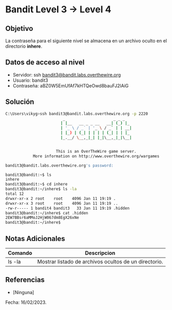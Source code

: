 # Bandit Level 3 → Level 4

## Objetivo
La contraseña para el siguiente nivel se almacena en un archivo oculto en el directorio **inhere**.

## Datos de acceso al nivel
* Servidor:  ssh bandit3@bandit.labs.overthewire.org
* Usuario: bandit3
* Contraseña: aBZ0W5EmUfAf7kHTQeOwd8bauFJ2lAiG

## Solución
``` bash
C:\Users\vikyg>ssh bandit3@bandit.labs.overthewire.org -p 2220
                         _                     _ _ _
                        | |__   __ _ _ __   __| (_) |_
                        | '_ \ / _` | '_ \ / _` | | __|
                        | |_) | (_| | | | | (_| | | |_
                        |_.__/ \__,_|_| |_|\__,_|_|\__|


                      This is an OverTheWire game server.
            More information on http://www.overthewire.org/wargames

bandit3@bandit.labs.overthewire.org's password:
```
``` bash 
bandit3@bandit:~$ ls
inhere
bandit3@bandit:~$ cd inhere
bandit3@bandit:~/inhere$ ls -la
total 12
drwxr-xr-x 2 root    root    4096 Jan 11 19:19 .
drwxr-xr-x 3 root    root    4096 Jan 11 19:19 ..
-rw-r----- 1 bandit4 bandit3   33 Jan 11 19:19 .hidden
bandit3@bandit:~/inhere$ cat .hidden
2EW7BBsr6aMMoJ2HjW067dm8EgX26xNe
bandit3@bandit:~/inhere$
```

## Notas Adicionales
|Comando | Descripcion |
|-----|-------|
| ls -la | Mostrar listado de archivos ocultos de un directorio.

## Referencias
* [Ninguna]

Fecha: 16/02/2023.
